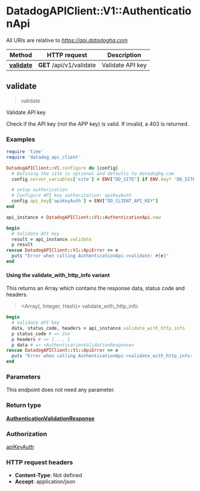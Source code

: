 # DatadogAPIClient::V1::AuthenticationApi

All URIs are relative to *https://api.datadoghq.com*

| Method | HTTP request | Description |
| ------ | ------------ | ----------- |
| [**validate**](AuthenticationApi.md#validate) | **GET** /api/v1/validate | Validate API key |


## validate

> <AuthenticationValidationResponse> validate

Validate API key

Check if the API key (not the APP key) is valid. If invalid, a 403 is returned.

### Examples

```ruby
require 'time'
require 'datadog_api_client'

DatadogAPIClient::V1.configure do |config|
  # Defining the site is optional and defaults to datadoghq.com
  config.server_variables['site'] = ENV["DD_SITE"] if ENV.key? 'DD_SITE'

  # setup authorization
  # Configure API key authorization: apiKeyAuth
  config.api_key['apiKeyAuth'] = ENV["DD_CLIENT_API_KEY"]
end

api_instance = DatadogAPIClient::V1::AuthenticationApi.new

begin
  # Validate API key
  result = api_instance.validate
  p result
rescue DatadogAPIClient::V1::ApiError => e
  puts "Error when calling AuthenticationApi->validate: #{e}"
end
```

#### Using the validate_with_http_info variant

This returns an Array which contains the response data, status code and headers.

> <Array(<AuthenticationValidationResponse>, Integer, Hash)> validate_with_http_info

```ruby
begin
  # Validate API key
  data, status_code, headers = api_instance.validate_with_http_info
  p status_code # => 2xx
  p headers # => { ... }
  p data # => <AuthenticationValidationResponse>
rescue DatadogAPIClient::V1::ApiError => e
  puts "Error when calling AuthenticationApi->validate_with_http_info: #{e}"
end
```

### Parameters

This endpoint does not need any parameter.

### Return type

[**AuthenticationValidationResponse**](AuthenticationValidationResponse.md)

### Authorization

[apiKeyAuth](README.md#apiKeyAuth)

### HTTP request headers

- **Content-Type**: Not defined
- **Accept**: application/json

